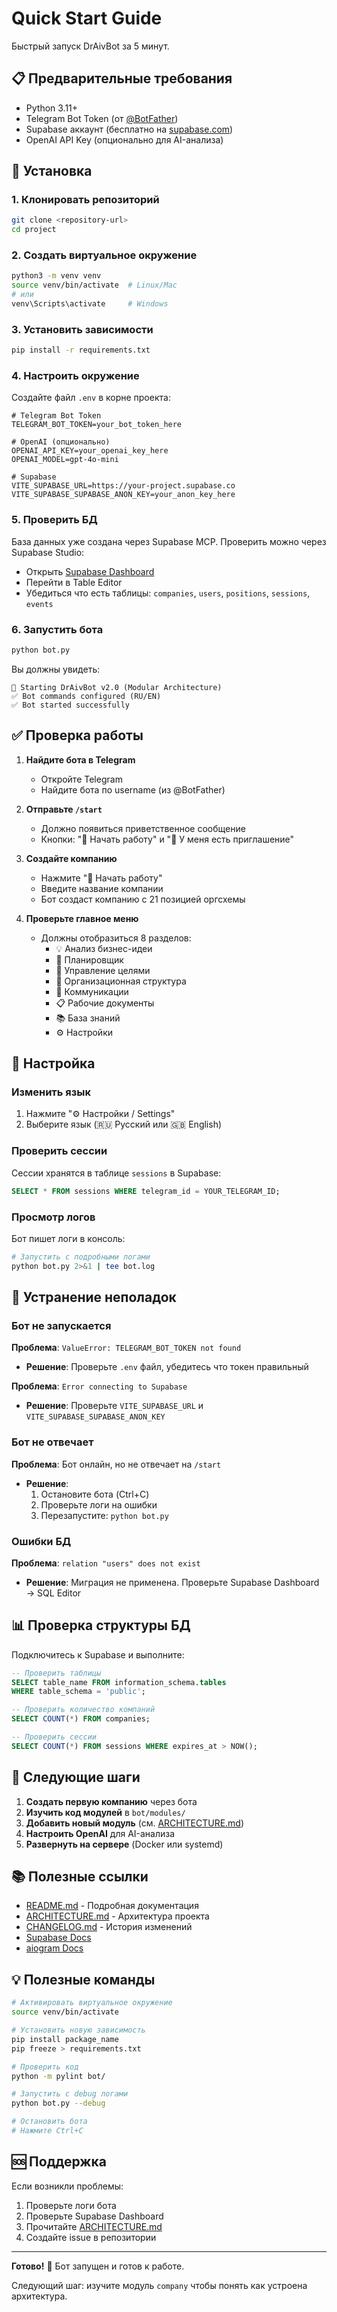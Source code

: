 # Quick Start Guide

Быстрый запуск DrAivBot за 5 минут.

## 📋 Предварительные требования

- Python 3.11+
- Telegram Bot Token (от [@BotFather](https://t.me/botfather))
- Supabase аккаунт (бесплатно на [supabase.com](https://supabase.com))
- OpenAI API Key (опционально для AI-анализа)

## 🚀 Установка

### 1. Клонировать репозиторий

```bash
git clone <repository-url>
cd project
```

### 2. Создать виртуальное окружение

```bash
python3 -m venv venv
source venv/bin/activate  # Linux/Mac
# или
venv\Scripts\activate     # Windows
```

### 3. Установить зависимости

```bash
pip install -r requirements.txt
```

### 4. Настроить окружение

Создайте файл `.env` в корне проекта:

```env
# Telegram Bot Token
TELEGRAM_BOT_TOKEN=your_bot_token_here

# OpenAI (опционально)
OPENAI_API_KEY=your_openai_key_here
OPENAI_MODEL=gpt-4o-mini

# Supabase
VITE_SUPABASE_URL=https://your-project.supabase.co
VITE_SUPABASE_SUPABASE_ANON_KEY=your_anon_key_here
```

### 5. Проверить БД

База данных уже создана через Supabase MCP. Проверить можно через Supabase Studio:
- Открыть [Supabase Dashboard](https://app.supabase.com)
- Перейти в Table Editor
- Убедиться что есть таблицы: `companies`, `users`, `positions`, `sessions`, `events`

### 6. Запустить бота

```bash
python bot.py
```

Вы должны увидеть:
```
🚀 Starting DrAivBot v2.0 (Modular Architecture)
✅ Bot commands configured (RU/EN)
✅ Bot started successfully
```

## ✅ Проверка работы

1. **Найдите бота в Telegram**
   - Откройте Telegram
   - Найдите бота по username (из @BotFather)

2. **Отправьте `/start`**
   - Должно появиться приветственное сообщение
   - Кнопки: "🚀 Начать работу" и "📩 У меня есть приглашение"

3. **Создайте компанию**
   - Нажмите "🚀 Начать работу"
   - Введите название компании
   - Бот создаст компанию с 21 позицией оргсхемы

4. **Проверьте главное меню**
   - Должны отобразиться 8 разделов:
     - 💡 Анализ бизнес-идеи
     - 📅 Планировщик
     - 🎯 Управление целями
     - 👥 Организационная структура
     - 💬 Коммуникации
     - 📋 Рабочие документы
     - 📚 База знаний
     - ⚙️ Настройки

## 🔧 Настройка

### Изменить язык

1. Нажмите "⚙️ Настройки / Settings"
2. Выберите язык (🇷🇺 Русский или 🇬🇧 English)

### Проверить сессии

Сессии хранятся в таблице `sessions` в Supabase:

```sql
SELECT * FROM sessions WHERE telegram_id = YOUR_TELEGRAM_ID;
```

### Просмотр логов

Бот пишет логи в консоль:
```bash
# Запустить с подробными логами
python bot.py 2>&1 | tee bot.log
```

## 🐛 Устранение неполадок

### Бот не запускается

**Проблема**: `ValueError: TELEGRAM_BOT_TOKEN not found`
- **Решение**: Проверьте `.env` файл, убедитесь что токен правильный

**Проблема**: `Error connecting to Supabase`
- **Решение**: Проверьте `VITE_SUPABASE_URL` и `VITE_SUPABASE_SUPABASE_ANON_KEY`

### Бот не отвечает

**Проблема**: Бот онлайн, но не отвечает на `/start`
- **Решение**:
  1. Остановите бота (Ctrl+C)
  2. Проверьте логи на ошибки
  3. Перезапустите: `python bot.py`

### Ошибки БД

**Проблема**: `relation "users" does not exist`
- **Решение**: Миграция не применена. Проверьте Supabase Dashboard → SQL Editor

## 📊 Проверка структуры БД

Подключитесь к Supabase и выполните:

```sql
-- Проверить таблицы
SELECT table_name FROM information_schema.tables
WHERE table_schema = 'public';

-- Проверить количество компаний
SELECT COUNT(*) FROM companies;

-- Проверить сессии
SELECT COUNT(*) FROM sessions WHERE expires_at > NOW();
```

## 🎯 Следующие шаги

1. **Создать первую компанию** через бота
2. **Изучить код модулей** в `bot/modules/`
3. **Добавить новый модуль** (см. [ARCHITECTURE.md](ARCHITECTURE.md))
4. **Настроить OpenAI** для AI-анализа
5. **Развернуть на сервере** (Docker или systemd)

## 📚 Полезные ссылки

- [README.md](README.md) - Подробная документация
- [ARCHITECTURE.md](ARCHITECTURE.md) - Архитектура проекта
- [CHANGELOG.md](CHANGELOG.md) - История изменений
- [Supabase Docs](https://supabase.com/docs)
- [aiogram Docs](https://docs.aiogram.dev/)

## 💡 Полезные команды

```bash
# Активировать виртуальное окружение
source venv/bin/activate

# Установить новую зависимость
pip install package_name
pip freeze > requirements.txt

# Проверить код
python -m pylint bot/

# Запустить с debug логами
python bot.py --debug

# Остановить бота
# Нажмите Ctrl+C
```

## 🆘 Поддержка

Если возникли проблемы:
1. Проверьте логи бота
2. Проверьте Supabase Dashboard
3. Прочитайте [ARCHITECTURE.md](ARCHITECTURE.md)
4. Создайте issue в репозитории

---

**Готово!** 🎉 Бот запущен и готов к работе.

Следующий шаг: изучите модуль `company` чтобы понять как устроена архитектура.
